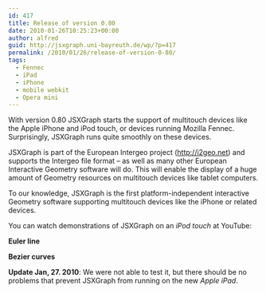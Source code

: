 ```yaml
---
id: 417
title: Release of version 0.80
date: 2010-01-26T10:25:23+00:00
author: alfred
guid: http://jsxgraph.uni-bayreuth.de/wp/?p=417
permalink: /2010/01/26/release-of-version-0-80/
tags:
  - Fennec
  - iPad
  - iPhone
  - mobile webkit
  - Opera mini
---
```

With version 0.80 JSXGraph starts the support of multitouch devices like the Apple iPhone and iPod touch, or devices running Mozilla Fennec. Surprisingly, JSXGraph runs quite smoothly on these devices.
  
JSXGraph is part of the European Intergeo project (<http://i2geo.net>) and supports the Intergeo file format &#8211; as well as many other European Interactive Geometry software will do. This will enable the display of a huge amount of Geometry resources on multitouch devices like tablet computers.
  
To our knowledge, JSXGraph is the first platform-independent interactive Geometry software supporting multitouch devices like the iPhone or related devices.

You can watch demonstrations of JSXGraph on an _iPod touch_ at YouTube:

**Euler line**
  

  
**Bezier curves**
  


**Update Jan, 27. 2010**: We were not able to test it, but there should be no problems that prevent JSXGraph from running on the new _Apple iPad_.